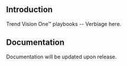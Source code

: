 ## Introduction

Trend Vision One™ playbooks -- Verbiage here.

## Documentation

Documentation will be updated upon release.